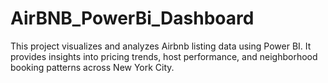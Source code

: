 # AirBNB_PowerBi_Dashboard
This project visualizes and analyzes Airbnb listing data using Power BI. It provides insights into pricing trends, host performance, and neighborhood booking patterns across New York City.
